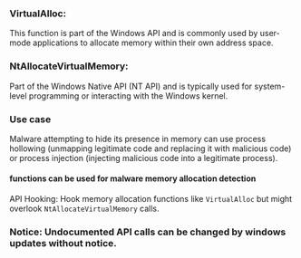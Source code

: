 ### VirtualAlloc:
This function is part of the Windows API and is commonly used by user-mode applications to allocate memory within their own address space.

### NtAllocateVirtualMemory:
Part of the Windows Native API (NT API) and is typically used for system-level programming or interacting with the Windows kernel.

### Use case

Malware attempting to hide its presence in memory can use process hollowing (unmapping legitimate code and replacing it with malicious code)
or process injection (injecting malicious code into a legitimate process).

#### functions can be used for malware memory allocation detection
API Hooking:
Hook memory allocation functions like `VirtualAlloc` but might overlook `NtAllocateVirtualMemory` calls.

### Notice: Undocumented API calls can be changed by windows updates without notice.
